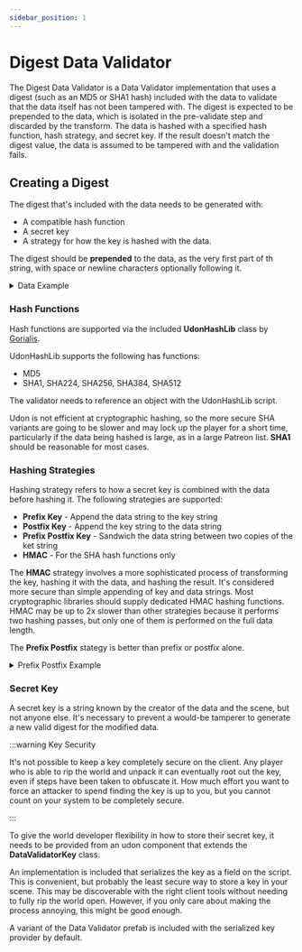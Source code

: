 ```yaml
---
sidebar_position: 1
---
```


# Digest Data Validator

The Digest Data Validator is a Data Validator implementation that uses a digest (such as an MD5 or SHA1 hash) included
with the data to validate that the data itself has not been tampered with.  The digest is expected to be prepended to
the data, which is isolated in the pre-validate step and discarded by the transform.  The data is hashed with a specified
hash function, hash strategy, and secret key.  If the result doesn't match the digest value, the data is assumed to be
tampered with and the validation fails.

## Creating a Digest

The digest that's included with the data needs to be generated with:

* A compatible hash function
* A secret key
* A strategy for how the key is hashed with the data.

The digest should be **prepended** to the data, as the very first part of th string, with space or newline characters 
optionally following it.

<details>
  <summary>Data Example</summary>
  Example of `Newline` data for a **Remote Whitelist** including a SHA1 digest

  ```
  a01afb47df07f98b8fc4f4e7e7ec7ba185d58f2e
  Texelsaur
  gplord
  cnlohr
  ```
</details>

### Hash Functions

Hash functions are supported via the included **UdonHashLib** class by [Gorialis](https://github.com/Gorialis).

UdonHashLib supports the following has functions:

* MD5
* SHA1, SHA224, SHA256, SHA384, SHA512

The validator needs to reference an object with the UdonHashLib script.

Udon is not efficient at cryptographic hashing, so the more secure SHA variants are going to be slower and may lock up
the player for a short time, particularly if the data being hashed is large, as in a large Patreon list.  **SHA1** should
be reasonable for most cases.

### Hashing Strategies

Hashing strategy refers to how a secret key is combined with the data before hashing it.  The following strategies are supported:

* **Prefix Key** - Append the data string to the key string
* **Postfix Key** - Append the key string to the data string
* **Prefix Postfix Key** - Sandwich the data string between two copies of the ket string
* **HMAC** - For the SHA hash functions only

The **HMAC** strategy involves a more sophisticated process of transforming the key, hashing it with the data, and hashing the result.
It's considered more secure than simple appending of key and data strings.  Most cryptographic libraries should supply dedicated HMAC 
hashing functions.  HMAC may be up to 2x slower than other strategies because it performs two hashing passes, but only one of them
is performed on the full data length.

The **Prefix Postfix** stategy is better than prefix or postfix alone.

<details>
  <summary>Prefix Postfix Example</summary>
  Example of `Newline` data combined with the secret key `txl123` using the **Prefix Postfix Key** strategy.
  Note that there is no additional whitespace between key and data.

  ```
  txl123Texelsaur
  gplord
  cnlohrtxl123
  ```
</details>

### Secret Key

A secret key is a string known by the creator of the data and the scene, but not anyone else.  It's necessary to prevent
a would-be tamperer to generate a new valid digest for the modified data.

:::warning Key Security

It's not possible to keep a key completely secure on the client.  Any player who is able to rip the world and unpack it
can eventually root out the key, even if steps have been taken to obfuscate it.  How much effort you want to force an
attacker to spend finding the key is up to you, but you cannot count on your system to be completely secure.

:::

To give the world developer flexibility in how to store their secret key, it needs to be provided from an udon component
that extends the **DataValidatorKey** class.

An implementation is included that serializes the key as a field on the script.  This is convenient, but probably the least
secure way to store a key in your scene.  This may be discoverable with the right client tools without needing to fully
rip the world open.  However, if you only care about making the process annoying, this might be good enough.

A variant of the Data Validator prefab is included with the serialized key provider by default.
